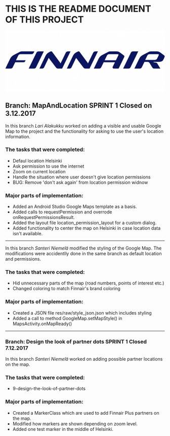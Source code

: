 #														THIS IS THE README DOCUMENT OF THIS PROJECT

![Finnair Plus](/app/src/main/res/drawable-v24/finnair_logo.jpg "Finnair Plus")
## Branch: MapAndLocation SPRINT 1 Closed on 3.12.2017


In this branch _Lari Alakukku_ worked on adding a visible and usable Google Map to the project and the functionality
for asking to use the user's location information.

### The tasks that were completed:

 * Defaul location Helsinki
 * Ask permission to use the internet
 * Zoom on current location
 * Handle the situation where user doesn't give location permissions
 * BUG: Remove 'don't ask again' from location permission widnow


### Major parts of implementation:

 * Added an Android Studio Google Maps template as a basis.
 * Added calls to requestPermission and overrode onRequestPermissionsResult.
 * Added the layout file location_permission_layout for a custom dialog.
 * Added functionality to center the map on Helsinki in case location data isn't available.



--------------------------------------------------------------------------------------------


In this branch _Santeri Niemelä_ modified the styling of the Google Map. The modifications were 
accidentlly done in the same branch as default location and permissions.

### The tasks that were completed:
* Hid unnecessary parts of the map (road numbers, points of interest etc.)
* Changed coloring to match Finnair's brand coloring


### Major parts of implementation:

* Created a JSON file res/raw/style_json.json which includes styling
* Added a call to method GoogleMap.setMapStyle() in MapsActivity.onMapReady()

-----------------------------------------------------------------------------------------------

### Branch: Design the look of partner dots SPRINT 1 Closed 7.12.2017

In this branch _Santeri Niemelä_ worked on adding possible partner locations on the map.

### The tasks that were completed:
    
* 9-design-the-look-of-partner-dots

### Major parts of implementation:

* Created a MarkerClass which are used to add Finnair Plus partners on the map.
* Modified how markers are shown depending on zoom level.
* Added one test marker in the middle of Helsinki.
